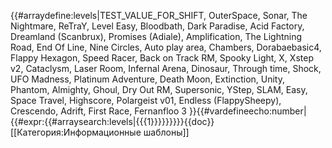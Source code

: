 {{#arraydefine:levels|TEST_VALUE_FOR_SHIFT,
OuterSpace,
Sonar,
The Nightmare,
ReTraY,
Level Easy,
Bloodbath,
Dark Paradise,
Acid Factory,
Dreamland (Scanbrux),
Promises (Adiale),
Amplification,
The Lightning Road,
End Of Line,
Nine Circles,
Auto play area,
Chambers,
Dorabaebasic4,
Flappy Hexagon,
Speed Racer,
Back on Track RM,
Spooky Light,
X,
Xstep v2,
Cataclysm,
Laser Room,
Infernal Arena,
Dinosaur,
Through time,
Shock,
UFO Madness,
Platinum Adventure,
Death Moon,
Extinction,
Unity,
Phantom,
Almighty,
Ghoul,
Dry Out RM,
Supersonic,
YStep,
SLAM,
Easy,
Space Travel,
Highscore,
Polargeist v01,
Endless (FlappySheepy),
Crescendo,
Adrift,
First Race,
Fernanfloo 3
}}{{#vardefineecho:number|{{#expr:{{#arraysearch:levels|{{{1}}}}}}}}}<noinclude>{{doc}}[[Категория:Информационные шаблоны]]</noinclude>